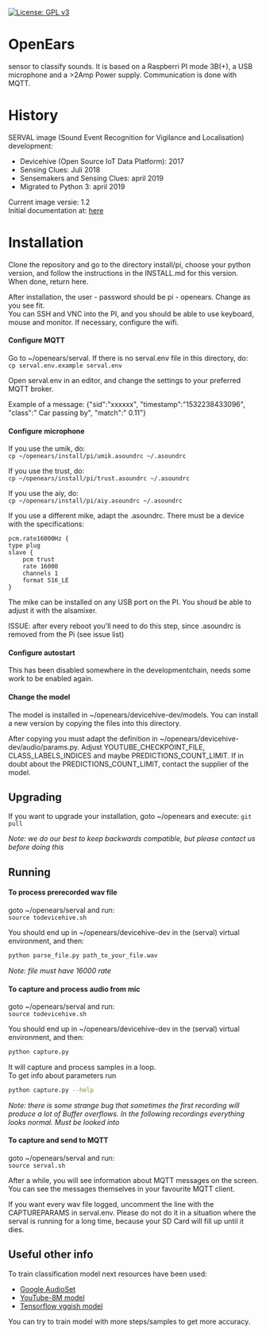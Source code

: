 [![License: GPL v3](https://img.shields.io/badge/License-GPLv3-blue.svg)](https://www.gnu.org/licenses/gpl-3.0)

# OpenEars
sensor to classify sounds. It is based on a Raspberri PI mode 3B(+), a USB microphone
and a >2Amp Power supply. Communication is done with MQTT.

# History
SERVAL image (Sound Event Recognition for Vigilance and Localisation) development:
- Devicehive (Open Source IoT Data Platform): 2017 
- Sensing Clues: Juli 2018
- Sensemakers and Sensing Clues: april 2019
- Migrated to Python 3: april 2019

Current image versie: 1.2\
Initial documentation at:  [here](https://www.iotforall.com/tensorflow-sound-classification-machine-learning-applications/)

# Installation
Clone the repository and go to the directory install/pi, choose your python version, and follow the instructions in the INSTALL.md for this version. When done, return here.

After installation, the user - password should be pi - openears. Change as you see fit.\
You can SSH and VNC into the PI, and you should be able to use keyboard, mouse and monitor. If necessary, configure the wifi.
#### Configure MQTT
Go to ~/openears/serval. If there is no serval.env file in this directory, do:\
`cp serval.env.example serval.env`

Open serval.env in an editor, and change the settings to your preferred MQTT broker.

Example of a message: {"sid":"xxxxxx", "timestamp":"1532238433096", "class":" Car passing by", "match":" 0.11"}


#### Configure microphone
If you use the umik, do:\
`cp ~/openears/install/pi/umik.asoundrc ~/.asoundrc`

If you use the trust, do:\
`cp ~/openears/install/pi/trust.asoundrc ~/.asoundrc`

If you use the aiy, do:\
`cp ~/openears/install/pi/aiy.asoundrc ~/.asoundrc`


If you use a different mike, adapt the .asoundrc. There must be a device with the specifications:

    pcm.rate16000Hz {
	type plug
	slave {
		pcm trust
		rate 16000
		channels 1
		format S16_LE
	}

The mike can be installed on any USB port on the PI. You shoud be able to adjust it with the alsamixer.

ISSUE: after every reboot you'll need to do this step, since .asoundrc is removed from the Pi (see issue list)

#### Configure autostart

This has been disabled somewhere in the developmentchain, needs some work to be enabled again.

#### Change the model
The model is installed in ~/openears/devicehive-dev/models. You can install a new version by copying the files into this directory.

After copying you must adapt the definition in ~/openears/devicehive-dev/audio/params.py.
Adjust YOUTUBE_CHECKPOINT_FILE,	CLASS_LABELS_INDICES and maybe PREDICTIONS_COUNT_LIMIT. If in doubt about the PREDICTIONS_COUNT_LIMIT, contact the supplier of the model.

## Upgrading
If you want to upgrade your installation, goto ~/openears and execute: `git pull`

_Note: we do our best to keep backwards compatible, but please contact us before doing this_

## Running
#### To process prerecorded wav file
goto ~/openears/serval and run:\
`source todevicehive.sh`

You should end up in ~/openears/devicehive-dev in the (serval) virtual environment, and then:

```bash
python parse_file.py path_to_your_file.wav
```
_Note: file must have 16000 rate_

#### To capture and process audio from mic
goto ~/openears/serval and run:\
`source todevicehive.sh`

You should end up in ~/openears/devicehive-dev in the (serval) virtual environment, and then:

```bash
python capture.py
```
It will capture and process samples in a loop.\
To get info about parameters run
```bash
python capture.py --help
```

_Note: there is some strange bug that sometimes the first recording will produce a lot
of Buffer overflows. In the following recordings everything looks normal. Must be looked into_

#### To capture and send to MQTT
goto ~/openears/serval and run:\
`source serval.sh`

After a while, you will see information about MQTT messages on the screen. You can see the messages
themselves in your favourite MQTT client.

If you want every wav file logged, uncomment the line with the CAPTUREPARAMS in serval.env. Please do not do it
in a situation where the serval is running for a long time, because your SD Card will fill up until it dies.


## Useful other info
To train classification model next resources have been used:
* [Google AudioSet](https://research.google.com/audioset/)
* [YouTube-8M model](https://github.com/google/youtube-8m)
* [Tensorflow vggish model](https://github.com/tensorflow/models/tree/master/research/audioset)

You can try to train model with more steps/samples to get more accuracy.
